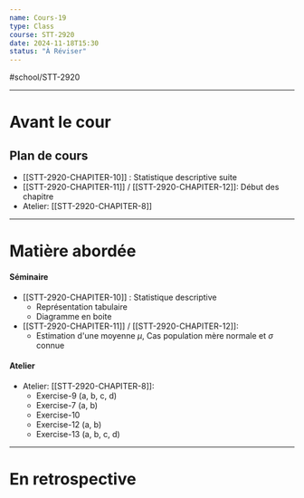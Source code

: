```yaml
---
name: Cours-19
type: Class
course: STT-2920
date: 2024-11-18T15:30
status: "À Réviser"
---
```

#school/STT-2920 
***
# Avant le cour
## Plan de cours
- [[STT-2920-CHAPITER-10]] : Statistique descriptive suite
- [[STT-2920-CHAPITER-11]] / [[STT-2920-CHAPITER-12]]: Début des chapitre
- Atelier: [[STT-2920-CHAPITER-8]]

---
# Matière abordée

#### Séminaire
-  [[STT-2920-CHAPITER-10]] : Statistique descriptive
    - Représentation tabulaire
    - Diagramme en boite
- [[STT-2920-CHAPITER-11]] / [[STT-2920-CHAPITER-12]]: 
    - Estimation d'une moyenne $\mu$, Cas population mère normale et $\sigma$ connue

#### Atelier
- Atelier: [[STT-2920-CHAPITER-8]]:
    - Exercise-9 (a, b, c, d)
    - Exercise-7 (a, b)
    - Exercise-10
    - Exercise-12 (a, b)
    - Exercise-13 (a, b, c, d)

---
# En retrospective

